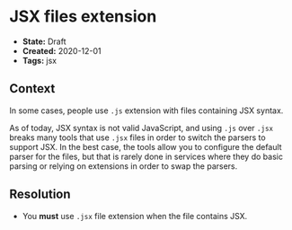 # JSX files extension

* **State:** Draft
* **Created:** 2020-12-01
* **Tags:** jsx

## Context

In some cases, people use `.js` extension with files containing JSX syntax.

As of today, JSX syntax is not valid JavaScript, and using `.js` over `.jsx`
breaks many tools that use `.jsx` files in order to switch the parsers to support
JSX.
In the best case, the tools allow you to configure the default parser for
the files, but that is rarely done in services where they do basic parsing or
relying on extensions in order to swap the parsers.

## Resolution

* You **must** use `.jsx` file extension when the file contains JSX.
